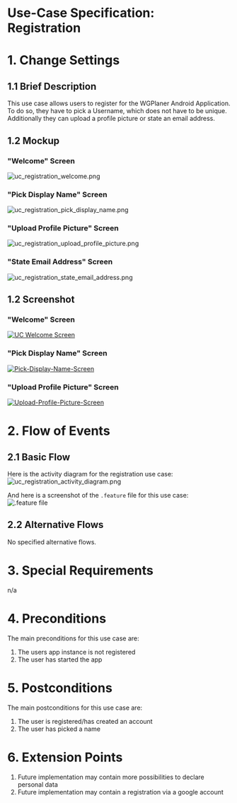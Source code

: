 # Use-Case Specification: Registration

# 1. Change Settings

## 1.1 Brief Description
This use case allows users to register for the WGPlaner Android Application. To do so, they have to pick a Username, which does not have to be unique. Additionally they can upload a profile picture or state an email address.

## 1.2 Mockup
### "Welcome" Screen
![uc_registration_welcome.png](../Mockups/uc_registration_welcome.png "Welcome-Screen") 
### "Pick Display Name" Screen
![uc_registration_pick_display_name.png](../Mockups/uc_registration_pick_display_name.png "Pick-Display-Name-Screen")
### "Upload Profile Picture" Screen
![uc_registration_upload_profile_picture.png](../Mockups/uc_registration_upload_profile_picture.png "Upload-Profile-Picture-Screen")
### "State Email Address" Screen
![uc_registration_state_email_address.png](../Mockups/uc_registration_state_email_address.png "State-EMail-Address-Screen")

## 1.2 Screenshot
### "Welcome" Screen
[![UC Welcome Screen](../Screenshots/uc_registration_welcome_200px.png)](../Screenshots/uc_registration_welcome.png)

### "Pick Display Name" Screen
[![Pick-Display-Name-Screen](../Screenshots/uc_registration_pick_display_name_200px.png)](../Screenshots/uc_registration_pick_display_name.png)

### "Upload Profile Picture" Screen
[![Upload-Profile-Picture-Screen](../Screenshots/uc_registration_upload_profile_picture_200px.png)](../Screenshots/uc_registration_upload_profile_picture.png)

# 2. Flow of Events

## 2.1 Basic Flow
Here is the activity diagram for the registration use case:
![uc_registration_activity_diagram.png](../ActivityDiagrams/uc_registration_activity_diagram.png "Activity Diagram for use case Registration")

And here is a screenshot of the `.feature` file for this use case:
![.feature file](./FeatureFiles/feature_file_registration.png)

## 2.2 Alternative Flows

No specified alternative flows.

# 3. Special Requirements
n/a

# 4. Preconditions

The main preconditions for this use case are:
1. The users app instance is not registered
2. The user has started the app

# 5. Postconditions

The main postconditions for this use case are:
1. The user is registered/has created an account
2. The user has picked a name

# 6. Extension Points

1. Future implementation may contain more possibilities to declare personal data
2. Future implementation may contain a registration via a google account

